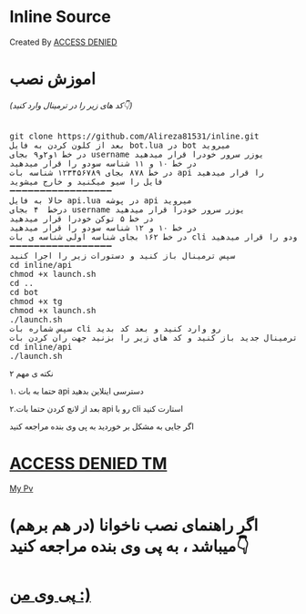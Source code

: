 ﻿# Inline Source
Created By <a href="https://telegram.me/AcCes3">ACCESS DENIED</a>


# اموزش نصب

<h6>(کد های زیر را در ترمینال وارد کنید👇)</h6>
<pre>
<span>git clone https://github.com/Alireza81531/inline.git</span>
بعد از کلون کردن به فایل bot.lua در bot میروید
در خط ۱و۲و۹ بجای username یوزر سرور خودرا قرار میدهید
در خط ۱۰ و ۱۱ شناسه سودو را قرار میدهید
در خط ۸۷۸ بجای ۱۲۳۴۵۶۷۸۹ شناسه بات api را قرار میدهید
فایل را سیو میکنید و خارج میشوید
➖➖➖➖➖➖➖➖➖➖➖➖➖➖➖➖➖
حالا به فایل api.lua در پوشه api میروید
درخط  ۴ بجای username یوزر سرور خودرا قرار میدهید
در خط ۵ توکن خودرا قرار میدهید
در خط ۱۰ و ۱۲ شناسه سودو را قرار میدهید
در خط ۱۶۲ بجای شناسه اولی شناسه ی بات cli را قرار میدهید و بجای شناسه دومی شناسه ی سودو را قرار میدهید
➖➖➖➖➖➖➖➖➖➖➖➖➖➖➖➖➖
سپس ترمینال باز کنید و دستورات زیر را اجرا کنید
<span>cd inline/api</span>
<span>chmod +x launch.sh</span>
<span>cd ..</span>
<span>cd bot</span>
<span>chmod +x tg</span>
<span>chmod +x launch.sh</span>
<span>./launch.sh</span>
<span>سپس شماره بات cli رو وارد کنید و بعد کد بدید</span>
ترمینال جدید باز کنید و کد های زیر را بزنید جهت ران کردن بات api
<span>cd inline/api</span>
<span>./launch.sh</span>
</pre>
 
<span>۲ نکته ی مهم

 ۱. حتما به بات api دسترسی اینلاین بدهید

 ۲.بعد از لانچ کردن حتما بات api رو با cli استارت کنید<span/>


اگر جایی به مشکل بر خوردید به پی وی بنده مراجعه کنید

# <a href="https://telegram.me/ACCESS_DENIED_TM">ACCESS DENIED TM</a>

<a href="https://telegram.me/AcCes3">My Pv </a>


# اگر راهنمای نصب  ناخوانا (در هم برهم) میباشد ، به پی وی بنده مراجعه کنید👇
# <a href="https://telegram.me/AcCes3">پی وی من :) </a>
